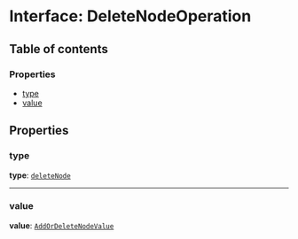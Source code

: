 # Interface: DeleteNodeOperation

## Table of contents

### Properties

* [type](/auto-docs/document/interfaces/DeleteNodeOperation.md#type)
* [value](/auto-docs/document/interfaces/DeleteNodeOperation.md#value)

## Properties

### type

**type**: [`deleteNode`](/auto-docs/document/enums/OperationType.md#deletenode)

***

### value

**value**: [`AddOrDeleteNodeValue`](/auto-docs/document/interfaces/AddOrDeleteNodeValue.md)
